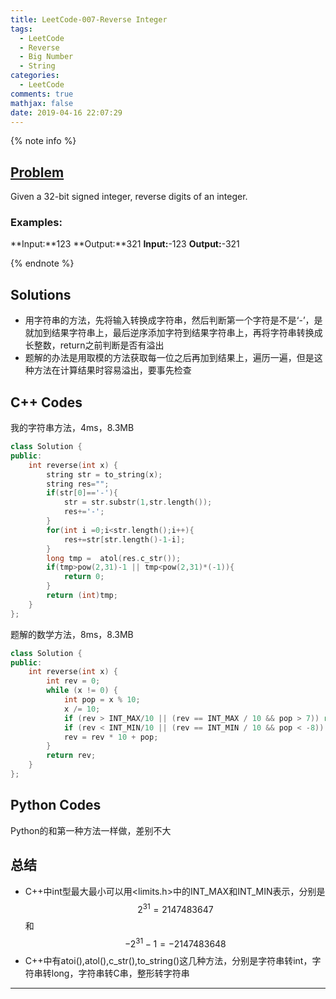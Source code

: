 ```yaml
---
title: LeetCode-007-Reverse Integer
tags:
  - LeetCode
  - Reverse
  - Big Number
  - String
categories:
  - LeetCode
comments: true
mathjax: false
date: 2019-04-16 22:07:29
---
```


<meta name="referrer" content="no-referrer" />

{% note info %}
## [Problem](https://leetcode.com/problems/reverse-integer/)   
Given a 32-bit signed integer, reverse digits of an integer.

### Examples:
**Input:**123
**Output:**321
**Input:**-123
**Output:**-321

{% endnote %}
<!--more-->

## Solutions
- 用字符串的方法，先将输入转换成字符串，然后判断第一个字符是不是‘-’，是就加到结果字符串上，最后逆序添加字符到结果字符串上，再将字符串转换成长整数，return之前判断是否有溢出
- 题解的办法是用取模的方法获取每一位之后再加到结果上，遍历一遍，但是这种方法在计算结果时容易溢出，要事先检查


## C++ Codes
我的字符串方法，4ms，8.3MB
```C++
class Solution {
public:
    int reverse(int x) {
        string str = to_string(x);
        string res="";
        if(str[0]=='-'){
            str = str.substr(1,str.length());
            res+='-';
        }
        for(int i =0;i<str.length();i++){
            res+=str[str.length()-1-i];
        }
        long tmp =  atol(res.c_str());
        if(tmp>pow(2,31)-1 || tmp<pow(2,31)*(-1)){
            return 0;
        }
        return (int)tmp;
    }
};
```

题解的数学方法，8ms，8.3MB
```C++
class Solution {
public:
    int reverse(int x) {
        int rev = 0;
        while (x != 0) {
            int pop = x % 10;
            x /= 10;
            if (rev > INT_MAX/10 || (rev == INT_MAX / 10 && pop > 7)) return 0;
            if (rev < INT_MIN/10 || (rev == INT_MIN / 10 && pop < -8)) return 0;
            rev = rev * 10 + pop;
        }
        return rev;
    }
};
```

## Python Codes
Python的和第一种方法一样做，差别不大

## 总结
- C++中int型最大最小可以用<limits.h>中的INT_MAX和INT_MIN表示，分别是$$ 2^31=2147483647 $$和$$ -2^31-1=-2147483648 $$
- C++中有atoi(),atol(),c_str(),to_string()这几种方法，分别是字符串转int，字符串转long，字符串转C串，整形转字符串

------

